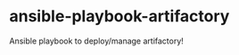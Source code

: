 ansible-playbook-artifactory
============================

Ansible playbook to deploy/manage artifactory!

